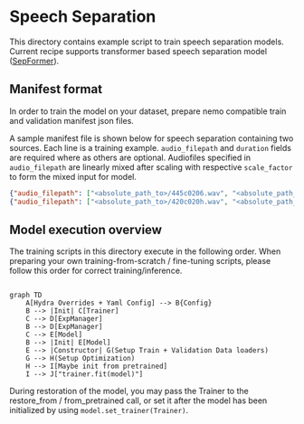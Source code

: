 # Speech Separation

This directory contains example script to train speech separation models. Current recipe supports transformer based speech separation model ([SepFormer](https://arxiv.org/abs/2010.13154)).

## Manifest format
In order to train the model on your dataset, prepare nemo compatible train and validation manifest json files.

A sample manifest file is shown below for speech separation containing two sources. Each line is a training example. `audio_filepath` and `duration` fields are required where as others are optional. Audiofiles specified in `audio_filepath` are linearly mixed after scaling with respective `scale_factor` to form the mixed input for model.

```json
{"audio_filepath": ["<absolute_path_to>/445c0206.wav", "<absolute_path_to>/22gc0105.wav"], "duration": [4.162, 5.34], "scale_factor": [7.814, 6.043], "speaker": ["445", "22g"], "text": ["we're not prepared to be advocates for the k g b", "even if japanese investors don't sell dollars somebody else will he says"]}
{"audio_filepath": ["<absolute_path_to>/420c020h.wav", "<absolute_path_to>/442c0203.wav"], "duration": [8.471, 6.442], "scale_factor": [4.465, 3.994], "speaker": ["420", "442"], "text": ["in over the counter trading friday the company's common closed at ten dollars and twenty five cents a share down fifty cents", "the bank holding company slated another fifty million dollar sale next tuesday"]}
```

## Model execution overview

The training scripts in this directory execute in the following order. When preparing your own training-from-scratch / fine-tuning scripts, please follow this order for correct training/inference.

```mermaid

graph TD
    A[Hydra Overrides + Yaml Config] --> B{Config}
    B --> |Init| C[Trainer]
    C --> D[ExpManager]
    B --> D[ExpManager]
    C --> E[Model]
    B --> |Init| E[Model]
    E --> |Constructor| G(Setup Train + Validation Data loaders)
    G --> H(Setup Optimization)
    H --> I[Maybe init from pretrained]
    I --> J["trainer.fit(model)"]

```

During restoration of the model, you may pass the Trainer to the restore_from / from_pretrained call, or set it after the model has been initialized by using `model.set_trainer(Trainer)`.